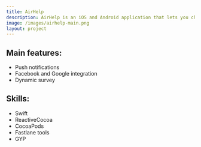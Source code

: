 ```yaml
---
title: AirHelp
description: AirHelp is an iOS and Android application that lets you check if your flight is eligible for compensation and guides you through the whole process of complaints. As of March 2017, AirHelp has assisted more than 2 million passengers in 35 countries all over Europe and the USA. We cooperated with the company in 2015 and we rewrote available then iOS application using native technology and new design.
image: /images/airhelp-main.png
layout: project
---
```


## Main features:

- Push notifications
- Facebook and Google integration
- Dynamic survey

## Skills:

- Swift
- ReactiveCocoa
- CocoaPods
- Fastlane tools
- GYP

